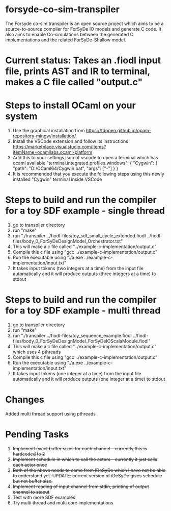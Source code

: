 # forsyde-co-sim-transpiler
The Forsyde co-sim transpiler is an open source project which aims to be a source-to-source compiler for ForSyDe IO models and generate C code. It also aims to enable Co-simulations between the generated C implementations and the related ForSyDe-Shallow model. 

# Current status: Takes an .fiodl input file, prints AST and IR to terminal, makes a C file called "output.c"

# Steps to install OCaml on your system
1. Use the graphical installation from https://fdopen.github.io/opam-repository-mingw/installation/ 
2. Install the VSCode extension and follow its instructions https://marketplace.visualstudio.com/items?itemName=ocamllabs.ocaml-platform
3. Add this to your settings.json of vscode to open a terminal which has ocaml available
 "terminal.integrated.profiles.windows": {
        "Cygwin": {
        "path": "D:/OCaml64/Cygwin.bat",
        "args": ["-"]
        }
    } 
4. It is recommended that you execute the following steps using this newly installed "Cygwin" terminal inside VSCode


# Steps to build and run the compiler for a toy SDF example - single thread
1. go to transpiler directory
2. run "make"
3. run "./transpiler ../fiodl-files/toy_sdf_small_cycle_extended.fiodl ../fiodl-files/body_0_ForSyDeDesignModel_Orchestrator.txt"
4. This will make a c file called "../example-c-implementation/output.c"
5. Compile this c file using "gcc ../example-c-implementation/output.c"
6. Run the executable using "./a.exe ../example-c-implementation/input.txt"
7. It takes input tokens (two integers at a time) from the input file automatically and it will produce outputs (three integers at a time) to stdout

# Steps to build and run the compiler for a toy SDF example - multi thread
1. go to transpiler directory
2. run "make"
3. run "./transpiler ../fiodl-files/toy_sequence_example.fiodl ../fiodl-files/body_0_ForSyDeDesignModel_ForSyDeIOScalaModule.fiodl"
4. This will make a c file called "../example-c-implementation/output.c" which uses 4 pthreads
5. Compile this c file using "gcc ../example-c-implementation/output.c"
6. Run the executable using "./a.exe ../example-c-implementation/input.txt"
7. It takes input tokens (one integer at a time) from the input file automatically and it will produce outputs (one integer at a time) to stdout


# Changes
Added multi thread support using pthreads

# Pending Tasks
1. ~~Implement exact buffer sizes for each channel - currently this is hardcoded to 2~~
2. ~~Implement schedule in which to call the actors - currently it just calls each actor once~~
3. ~~Both of the above needs to come from IDeSyDe which I have not be able to understand yet. UPDATE: current version of iDeSyDe gives schedule but not buffer size.~~
4. ~~Implement reading of input channel from stdin, printing of output channel to stdout~~
5. Test with more SDF examples
6. ~~Try multi thread and multi core implementations~~
